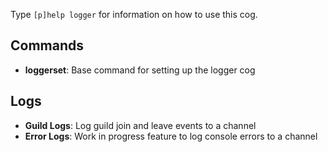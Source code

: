 Type `[p]help logger` for information on how to use this cog.

## Commands

* **loggerset**: Base command for setting up the logger cog


## Logs

 * **Guild Logs**: Log guild join and leave events to a channel
 * **Error Logs**: Work in progress feature to log console errors to a channel
